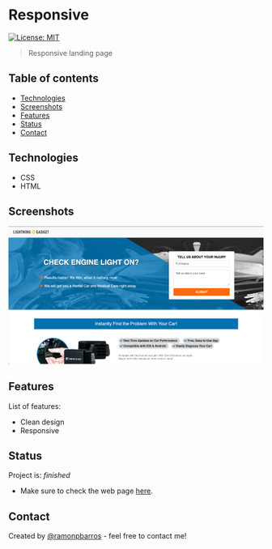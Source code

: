 # Responsive
[![License: MIT](https://img.shields.io/badge/License-MIT-blue.svg)](https://github.com/ramonpbarros/readme-generator)
> Responsive landing page

## Table of contents
* [Technologies](#technologies)
* [Screenshots](#screenshots)
* [Features](#features)
* [Status](#status)
* [Contact](#contact)

## Technologies
* CSS
* HTML

## Screenshots
![Portfolio](./src/img/screeshot.png)

## Features
List of features:
* Clean design
* Responsive

## Status
Project is: _finished_
* Make sure to check the web page [here](https://ramonpbarros.github.io/responsive/index.html).


## Contact
Created by [@ramonpbarros](https://ramonpbarros.github.io/) - feel free to contact me!